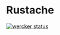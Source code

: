 Rustache
====
[![wercker status](https://app.wercker.com/status/48e9404a698fb49b85fb01c75fa3c211/m "wercker status")](https://app.wercker.com/project/bykey/48e9404a698fb49b85fb01c75fa3c211)
